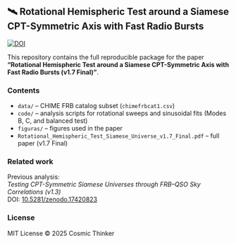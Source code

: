 ## 🛰️ Rotational Hemispheric Test around a Siamese CPT-Symmetric Axis with Fast Radio Bursts

[![DOI](https://zenodo.org/badge/DOI/10.5281/zenodo.17438519.svg)](https://doi.org/10.5281/zenodo.17438519)

This repository contains the full reproducible package for the paper  
**“Rotational Hemispheric Test around a Siamese CPT-Symmetric Axis with Fast Radio Bursts (v1.7 Final)”**.

### Contents
- `data/` – CHIME FRB catalog subset (`chimefrbcat1.csv`)
- `code/` – analysis scripts for rotational sweeps and sinusoidal fits (Modes B, C, and balanced test)
- `figuras/` – figures used in the paper
- `Rotational_Hemispheric_Test_Siamese_Universe_v1.7_Final.pdf` – full paper (v1.7 Final)

### Related work
Previous analysis:  
*Testing CPT-Symmetric Siamese Universes through FRB–QSO Sky Correlations (v1.3)*  
DOI: [10.5281/zenodo.17420823](https://doi.org/10.5281/zenodo.17420823)

### License
MIT License © 2025 Cosmic Thinker
